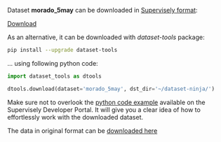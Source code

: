 Dataset **morado_5may** can be downloaded in [Supervisely format](https://developer.supervisely.com/api-references/supervisely-annotation-json-format):

 [Download](https://assets.supervisely.com/supervisely-supervisely-assets-public/teams_storage/S/j/KU/EHfiez4EJA561Fe4IrhmkT4SkkSZYal6nG7J68ONnWPDSkuasjmUISjrcvbCic1UnO3QfVCw5wklTB5qtHRogq2Pueqd3hi2q2rDj1cuaIN3Bzyya1gcALugZW8d.tar)

As an alternative, it can be downloaded with *dataset-tools* package:
``` bash
pip install --upgrade dataset-tools
```

... using following python code:
``` python
import dataset_tools as dtools

dtools.download(dataset='morado_5may', dst_dir='~/dataset-ninja/')
```
Make sure not to overlook the [python code example](https://developer.supervisely.com/getting-started/python-sdk-tutorials/iterate-over-a-local-project) available on the Supervisely Developer Portal. It will give you a clear idea of how to effortlessly work with the downloaded dataset.

The data in original format can be [downloaded here](https://www.kaggle.com/datasets/teddevrieslentsch/morado-5may/download?datasetVersionNumber=4)